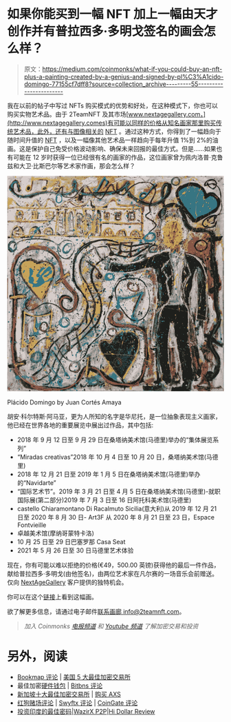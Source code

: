 # 如果你能买到一幅 NFT 加上一幅由天才创作并有普拉西多·多明戈签名的画会怎么样？

> 原文：<https://medium.com/coinmonks/what-if-you-could-buy-an-nft-plus-a-painting-created-by-a-genius-and-signed-by-pl%C3%A1cido-domingo-77155cf7dff8?source=collection_archive---------55----------------------->

我在以前的帖子中写过 NFTs 购买模式的优势和好处，在这种模式下，你也可以购买实物艺术品。由于 2TeamNFT 及其市场[www.nextagegallery.com，](http://www.nextagegallery.comes)有可能以同样的价格从知名画家那里购买传统艺术品，此外，还有与图像相关的 [NFT](https://nextagegallery.com/product/placido-domingo-versailles/) 。通过这种方式，你得到了一幅趋向于随时间升值的 [NFT](https://nextagegallery.com/product/placido-domingo-versailles/) ，以及一幅像其他艺术品一样趋向于每年升值 1%到 2%的油画。这是保护自己免受价格波动影响、确保未来回报的最佳方式。但是……如果也有可能在 12 岁时获得一位已经很有名的画家的作品，这位画家曾为佩内洛普·克鲁兹和大卫·比斯巴尔等艺术家作画，那会怎么样？

![](img/3da388158cc448ce2fe85171e090b9a8.png)

Plácido Domingo by Juan Cortés Amaya

胡安·科尔特斯·阿马亚，更为人所知的名字是华尼托，是一位抽象表现主义画家，他已经在世界各地的重要展览中展出过作品，其中包括:

*   2018 年 9 月 12 日至 9 月 29 日在桑塔纳美术馆(马德里)举办的“集体展览系列”
*   “Miradas creativas”2018 年 10 月 4 日至 10 月 20 日，桑塔纳美术馆(马德里)
*   2018 年 12 月 21 日至 2019 年 1 月 5 日在桑塔纳美术馆(马德里)举办的“Navidarte”
*   “国际艺术节”。2019 年 3 月 21 日至 4 月 5 日在桑塔纳美术馆(马德里)-就职国际展(第二部分)2019 年 7 月 3 日至 16 日阿托科美术馆(马德里)
*   castello Chiaramontano Di Racalmuto Sicilia(意大利)从 2019 年 12 月 21 日至 2020 年 8 月 30 日- Art3F 从 2020 年 8 月 21 日至 23 日，Espace Fontvieille
*   卓越美术馆(摩纳哥蒙特卡洛)
*   10 月 25 日至 29 日巴塞罗那 Casa Seat
*   2021 年 5 月 26 日至 30 日马德里艺术体验

现在，你有可能以难以拒绝的价格(€49，500.00 英镑)获得他的最后一件作品，献给普拉西多·多明戈(由他签名)，由两位艺术家在凡尔赛的一场音乐会前赠送。仅向 [NextAgeGallery](https://nextagegallery.com/product/placido-domingo-versailles/) 客户提供的独特机会。

你可以在这个[链接](https://nextagegallery.com/product/placido-domingo-versailles/)上看到这幅画。

欲了解更多信息，请通过电子邮件[联系画廊 info@2teamnft.com](mailto:info@2teamnft.com)。

> *加入 Coinmonks* [*电报频道*](https://t.me/coincodecap) *和* [*Youtube 频道*](https://www.youtube.com/c/coinmonks/videos) *了解加密交易和投资*

# 另外，阅读

*   [Bookmap 评论](https://coincodecap.com/bookmap-review-2021-best-trading-software) | [美国 5 大最佳加密交易所](https://coincodecap.com/crypto-exchange-usa)
*   最佳加密[硬件钱包](/coinmonks/hardware-wallets-dfa1211730c6) | [Bitbns 评论](/coinmonks/bitbns-review-38256a07e161)
*   [新加坡十大最佳加密交易所](https://coincodecap.com/crypto-exchange-in-singapore) | [购买 AXS](https://coincodecap.com/buy-axs-token)
*   [红狗赌场评论](https://coincodecap.com/red-dog-casino-review) | [Swyftx 评论](https://coincodecap.com/swyftx-review) | [CoinGate 评论](https://coincodecap.com/coingate-review)
*   [投资印度的最佳密码](https://coincodecap.com/best-crypto-to-invest-in-india-in-2021)|[WazirX P2P](https://coincodecap.com/wazirx-p2p)|[Hi Dollar Review](https://coincodecap.com/hi-dollar-review)